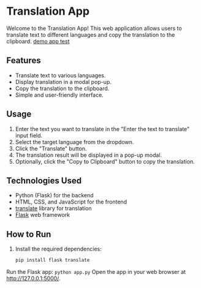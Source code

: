 # Translation App

Welcome to the Translation App! This web application allows users to translate text to different languages and copy the translation to the clipboard.
[demo app test]([https://squashyweeb.github.io/NumberGuessingGamehtml](https://squashyweeb.github.io/translation-App/)/)

## Features 

- Translate text to various languages.
- Display translation in a modal pop-up.
- Copy the translation to the clipboard.
- Simple and user-friendly interface.

## Usage

1. Enter the text you want to translate in the "Enter the text to translate" input field.
2. Select the target language from the dropdown.
3. Click the "Translate" button.
4. The translation result will be displayed in a pop-up modal.
5. Optionally, click the "Copy to Clipboard" button to copy the translation.

## Technologies Used

- Python (Flask) for the backend
- HTML, CSS, and JavaScript for the frontend
- [translate](https://pypi.org/project/translate/) library for translation
- [Flask](https://flask.palletsprojects.com/) web framework

## How to Run

1. Install the required dependencies:

   ```bash
   pip install flask translate
   
Run the Flask app:
`python app.py`
Open the app in your web browser at http://127.0.0.1:5000/.
